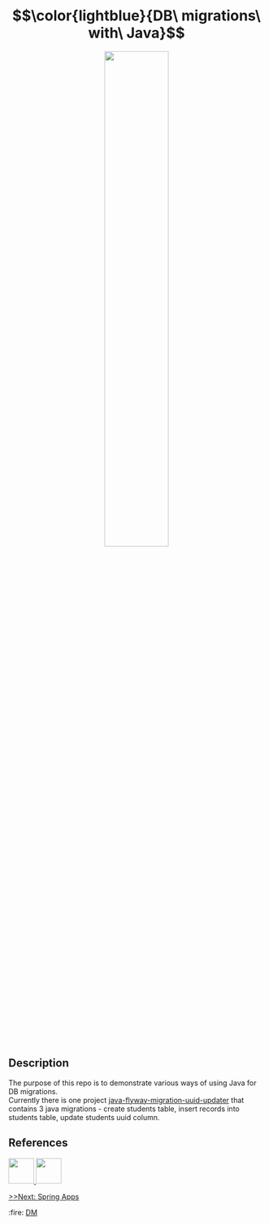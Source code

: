# $$\color{lightblue}{DB\ migrations\ with\ Java}$$

<p align="center">
  <img src="https://user.oc-static.com/upload/2019/09/22/15691720821337_Java%202-01.png" width="50%" height="50%"/>
</p>

## Description
The purpose of this repo is to demonstrate various ways of using Java for DB migrations. <br/>
Currently there is one project [java-flyway-migration-uuid-updater](https://github.com/demarinov/db-migrations/tree/main/java-flyway-migration-uuid-updater) that contains 3 java migrations - create students table, insert records into students table, update students uuid column.

## References

<p>
  <a href="https://flywaydb.org/documentation/tutorials/java/">
    <img src="https://flywaydb.org/assets/logo/flyway-logo.png" width="50px" height="50px"/>
  </a>

  <a href="https://flywaydb.org/documentation/usage/gradle/">
    <img src="https://sdtimes.com/wp-content/uploads/2016/05/0517.sdt-gradle.png" width="50px" height="50px"/>
  </a>

</p>

[>>Next: Spring Apps](https://github.com/demarinov/spring)

<p>
  :fire: <a href="https://github.com/demarinov/">DM</a>
</p>

